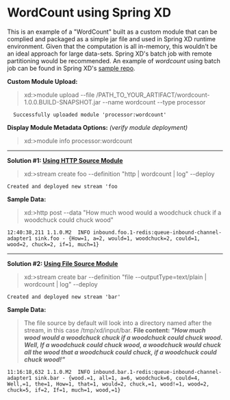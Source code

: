WordCount using Spring XD
=========================

This is an example of a "WordCount" built as a custom module that can be complied and packaged as a simple jar file and used in Spring XD runtime environment. Given that the computation is all in-memory, this wouldn't be an ideal approach for large data-sets. Spring XD's batch job with remote partitioning would be recommended. An example of _wordcount_ using batch job can be found in Spring XD's [sample repo](https://github.com/spring-projects/spring-xd-samples/tree/master/batch-wordcount).

**Custom Module Upload:**
> xd:>module upload --file /PATH_TO_YOUR_ARTIFACT/wordcount-1.0.0.BUILD-SNAPSHOT.jar --name wordcount --type processor

```
  Successfully uploaded module 'processor:wordcount'
```

**Display Module Metadata Options:** _(verify module deployment)_
> xd:>module info processor:wordcount

---
 
**Solution #1: [Using HTTP Source Module](https://github.com/spring-projects/spring-xd/wiki/Sources#http)**
> xd:>stream create foo --definition "http | wordcount | log" --deploy

```
Created and deployed new stream 'foo
```

**Sample Data:**
> xd:>http post --data "How much wood would a woodchuck chuck if a woodchuck could chuck wood"

```
12:40:38,211 1.1.0.M2  INFO inbound.foo.1-redis:queue-inbound-channel-adapter1 sink.foo - {How=1, a=2, would=1, woodchuck=2, could=1, wood=2, chuck=2, if=1, much=1}
```

---

**Solution #2: [Using File Source Module](https://github.com/spring-projects/spring-xd/wiki/Sources#file)**
> xd:>stream create bar --definition "file --outputType=text/plain | wordcount | log" --deploy

```
Created and deployed new stream 'bar'
```

**Sample Data:**

> The file source by default will look into a directory named after the stream, in this case /tmp/xd/input/bar. **File content: _"How much wood would a woodchuck chuck if a woodchuck could chuck wood. Well, If a woodchuck could chuck wood, a woodchuck would chuck all the wood that a woodchuck could chuck, if a woodchuck could chuck wood!"_**

```
11:16:18,632 1.1.0.M2  INFO inbound.bar.1-redis:queue-inbound-channel-adapter1 sink.bar - {wood.=1, all=1, a=6, woodchuck=6, could=4, Well,=1, the=1, How=1, that=1, would=2, chuck,=1, wood!=1, wood=2, chuck=5, if=2, If=1, much=1, wood,=1}
```




